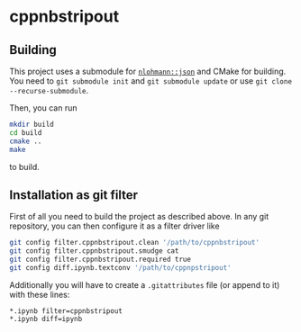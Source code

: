 # cppnbstripout

## Building
This project uses a submodule for [`nlohmann::json`](https://github.com/nlohmann/json) and CMake for building.
You need to `git submodule init` and `git submodule update` or use `git clone --recurse-submodule`.

Then, you can run 

```bash
mkdir build 
cd build
cmake .. 
make
```

to build. 

## Installation as git filter
First of all you need to build the project as described above.
In any git repository, you can then configure it as a filter driver like


```bash
git config filter.cppnbstripout.clean '/path/to/cppnbstripout'
git config filter.cppnbstripout.smudge cat
git config filter.cppnbstripout.required true
git config diff.ipynb.textconv '/path/to/cppnpstripout'
```

Additionally you will have to create a `.gitattributes` file (or append to it) with these lines:
```
*.ipynb filter=cppnbstripout
*.ipynb diff=ipynb
```


